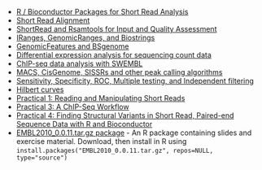 * [R / Bioconductor Packages for Short Read Analysis](BioconductorIntroduction.pdf)
* [Short Read Alignment](rna_seq.pdf)
* [ShortRead and Rsamtools for Input and Quality Assessment](ShortRead.pdf)
* [IRanges, GenomicRanges, and Biostrings](GenomicRanges.pdf)
* [GenomicFeatures and BSgenome](GenomicFeatures.pdf)
* [Differential expression analysis for sequencing count data](DESeq.pdf)
* [ChIP-seq data analysis with SWEMBL](Chip-seq.SWEMBL.pdf)
* [MACS, CisGenome, SISSRs and other peak calling algorithms](
  ChipSeq_June2010_Peak_Disco_public-version.pdf)
* [Sensitivity, Specificity, ROC, Multiple testing, and Independent filtering](
  100609-multtestindepfilt-huber.pdf)
* [Hilbert curves](100609-hilbertcurve-huber.pdf)
* [Practical 1: Reading and Manipulating Short Reads](Practical-1-ShortRead.pdf)
* [Practical 3: A ChIP-Seq Workflow](Practical-3-ChIPSeq.pdf)
* [Practical 4: Finding Structural Variants in Short Read, Paired-end Sequence
  Data with R and Bioconductor](Practical-4-StructuralVariants.pdf)
* [EMBL2010_0.0.11.tar.gz package](EMBL2010_0.0.11.tar.gz) - An R package
  containing slides and exercise material. Download, then install in R using
  `install.packages("EMBL2010_0.0.11.tar.gz", repos=NULL, type="source")`
